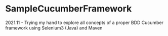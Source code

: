 # SampleCucumberFramework
2021.11 - Trying my hand to explore all concepts of a proper BDD Cucumber framework using Selenium3 (Java) and Maven